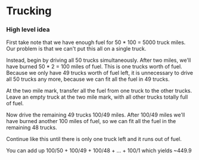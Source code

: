 # Trucking

### High level idea

First take note that we have enough fuel for 50 * 100 = 5000 truck miles.  Our problem is that we can't put this all on a single truck.  

Instead, begin by driving all 50 trucks simultaneously.  After two miles, we'll have burned 50 * 2 = 100 miles of fuel.  This is one trucks worth of fuel.  Because we only have 49 trucks worth of fuel left, it is unnecessary to drive all 50 trucks any more, because we can fit all the fuel in 49 trucks.  

At the two mile mark, transfer all the fuel from one truck to the other trucks.  Leave an empty truck at the two mile mark, with all other trucks totally full of fuel.  

Now drive the remaining 49 trucks 100/49 miles.  After 100/49 miles we'll have burned another 100 miles of fuel, so we can fit all the fuel in the remaining 48 trucks.  

Continue like this until there is only one truck left and it runs out of fuel.  

You can add up 100/50 + 100/49 + 100/48 + ... + 100/1 which yields ~449.9